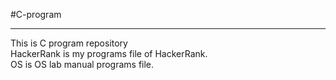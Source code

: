 #C-program <br><hr>
This is C program repository <br>
HackerRank is my programs file of HackerRank. <br>
OS is OS lab manual programs file.
